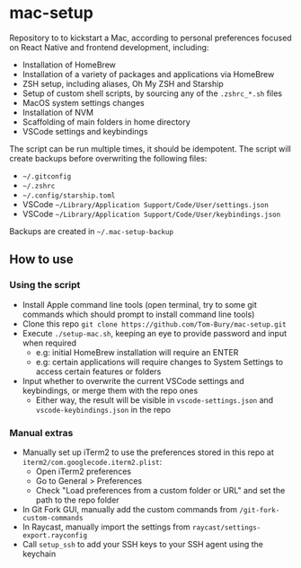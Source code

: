 # mac-setup

Repository to to kickstart a Mac, according to personal preferences focused on React Native and frontend development, including:

- Installation of HomeBrew
- Installation of a variety of packages and applications via HomeBrew
- ZSH setup, including aliases, Oh My ZSH and Starship
- Setup of custom shell scripts, by sourcing any of the `.zshrc_*.sh` files
- MacOS system settings changes
- Installation of NVM
- Scaffolding of main folders in home directory
- VSCode settings and keybindings

The script can be run multiple times, it should be idempotent.
The script will create backups before overwriting the following files:

- `~/.gitconfig`
- `~/.zshrc`
- `~/.config/starship.toml`
- VSCode `~/Library/Application Support/Code/User/settings.json`
- VSCode `~/Library/Application Support/Code/User/keybindings.json`

Backups are created in `~/.mac-setup-backup`

## How to use

### Using the script

- Install Apple command line tools (open terminal, try to some git commands which should prompt to install command line tools)
- Clone this repo `git clone https://github.com/Tom-Bury/mac-setup.git`
- Execute `./setup-mac.sh`, keeping an eye to provide password and input when required
  - e.g: initial HomeBrew installation will require an ENTER
  - e.g: certain applications will require changes to System Settings to access certain features or folders
- Input whether to overwrite the current VSCode settings and keybindings, or merge them with the repo ones
  - Either way, the result will be visible in `vscode-settings.json` and `vscode-keybindings.json` in the repo

### Manual extras

- Manually set up iTerm2 to use the preferences stored in this repo at `iterm2/com.googlecode.iterm2.plist`:
  - Open iTerm2 preferences
  - Go to General > Preferences
  - Check "Load preferences from a custom folder or URL" and set the path to the repo folder
- In Git Fork GUI, manually add the custom commands from `/git-fork-custom-commands`
- In Raycast, manually import the settings from `raycast/settings-export.rayconfig`
- Call `setup_ssh` to add your SSH keys to your SSH agent using the keychain